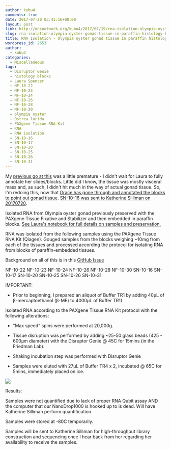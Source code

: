```yaml
---
author: kubu4
comments: true
date: 2017-07-20 03:41:16+00:00
layout: post
link: http://onsnetwork.org/kubu4/2017/07/19/rna-isolation-olympia-oyster-gonad-tissue-in-paraffin-histology-blocks-2/
slug: rna-isolation-olympia-oyster-gonad-tissue-in-paraffin-histology-blocks-2
title: RNA Isolation - Olympia oyster gonad tissue in paraffin histology blocks
wordpress_id: 2653
author:
  - kubu4
categories:
  - Miscellaneous
tags:
  - Disruptor Genie
  - histology blocks
  - Laura Spencer
  - NF-10 22
  - NF-10-23
  - NF-10-24
  - NF-10-26
  - NF-10-28
  - NF-10-30
  - olympia oyster
  - Ostrea lurida
  - PAXgene Tissue RNA Kit
  - RNA
  - RNA isolation
  - SN-10-16
  - SN-10-17
  - SN-10-20
  - SN-10-25
  - SN-10-26
  - SN-10-31
---
```


My [previous go at this](http://onsnetwork.org/kubu4/2017/07/10/rna-isolation-olympia-oyster-gonad-tissue-in-paraffin-histology-blocks/) was a little premature - I didn't wait for Laura to fully annotate her slides/blocks. Little did I know, the tissue was mostly visceral mass and, as such, I didn't hit much in the way of actual gonad tissue. So, I'm redoing this, now that [Grace has gone through and annotated the blocks to point out gonad tissue](https://genefish.wordpress.com/2017/07/12/graces-notebook-july-12-2017/). [SN-10-16 was sent to Katherine Silliman on 20170720]().

Isolated RNA from Olympia oyster gonad previously preserved with the PAXgene Tissue Fixative and Stabilizer and then embedded in paraffin blocks. [See Laura's notebook for full details on samples and preservation.](https://laurahspencer.github.io/LabNotebook/Prepping-Histology-Samples/)



RNA was isolated from the following samples using the PAXgene Tissue RNA Kit (Qiagen). Gouged samples from the blocks weighing ~10mg from each of the tissues and processed according the protocol for isolating RNA from blocks of paraffin-embedded tissues.

Background on all of this is in this [GitHub Issue](https://github.com/sr320/LabDocs/issues/648#issuecomment-313792588)

NF-10-22
NF-10-23
NF-10-24
NF-10-26
NF-10-28
NF-10-30
SN-10-16
SN-10-17
SN-10-20
SN-10-25
SN-10-26
SN-10-31

IMPORTANT:




    
  * Prior to beginning, I prepared an aliquot of Buffer TR1 by adding 40μL of β-mercaptoethanol (β-ME) to 4000μL of Buffer TR1)



Isolated RNA according to the PAXgene Tissue RNA Kit protocol with the following alterations:


    
  * "Max speed" spins were performed at 20,000g.

    
  * Tissue disruption was performed by adding ~25-50 glass beads (425 - 600μm diameter) with the Disruptor Genie @ 45C for 15mins (in the Friedman Lab).

    
  * Shaking incubation step was performed with Disruptor Genie

    
  * Samples were eluted with 27μL of Buffer TR4 x 2, incubated @ 65C for 5mins, immediately placed on ice.



[![](http://eagle.fish.washington.edu/Arabidopsis/20170719_histo_blocks_laura_oly_gonad.jpg)](http://eagle.fish.washington.edu/Arabidopsis/20170719_histo_blocks_laura_oly_gonad.jpg)



Results:

Samples were not quantified due to lack of proper RNA Qubit assay AND the computer that our NanoDrop1000 is hooked up to is dead. Will have Katherine Silliman perform quantification.

Samples were stored at -80C temporarily.

Samples will be sent to Katherine Silliman for high-throughput library construction and sequencing once I hear back from her regarding her availability to receive the samples.
